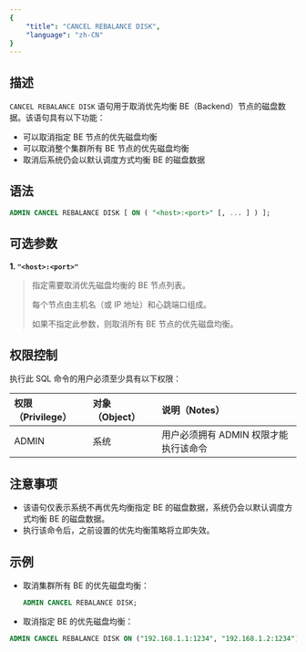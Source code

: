 ```yaml
---
{
    "title": "CANCEL REBALANCE DISK",
    "language": "zh-CN"
}
---
```


## 描述

`CANCEL REBALANCE DISK` 语句用于取消优先均衡 BE（Backend）节点的磁盘数据。该语句具有以下功能：

- 可以取消指定 BE 节点的优先磁盘均衡
- 可以取消整个集群所有 BE 节点的优先磁盘均衡
- 取消后系统仍会以默认调度方式均衡 BE 的磁盘数据

## 语法

```sql
ADMIN CANCEL REBALANCE DISK [ ON ( "<host>:<port>" [, ... ] ) ];
```

## 可选参数

**1. `"<host>:<port>"`**

> 指定需要取消优先磁盘均衡的 BE 节点列表。
>
> 每个节点由主机名（或 IP 地址）和心跳端口组成。
>
> 如果不指定此参数，则取消所有 BE 节点的优先磁盘均衡。

## 权限控制

执行此 SQL 命令的用户必须至少具有以下权限：

| 权限（Privilege） | 对象（Object） | 说明（Notes）                           |
| :---------------- | :------------- | :-------------------------------------- |
| ADMIN             | 系统          | 用户必须拥有 ADMIN 权限才能执行该命令    |

## 注意事项

- 该语句仅表示系统不再优先均衡指定 BE 的磁盘数据，系统仍会以默认调度方式均衡 BE 的磁盘数据。
- 执行该命令后，之前设置的优先均衡策略将立即失效。

## 示例

- 取消集群所有 BE 的优先磁盘均衡：

    ```sql
    ADMIN CANCEL REBALANCE DISK;
    ```

- 取消指定 BE 的优先磁盘均衡：

```sql
ADMIN CANCEL REBALANCE DISK ON ("192.168.1.1:1234", "192.168.1.2:1234");
```
